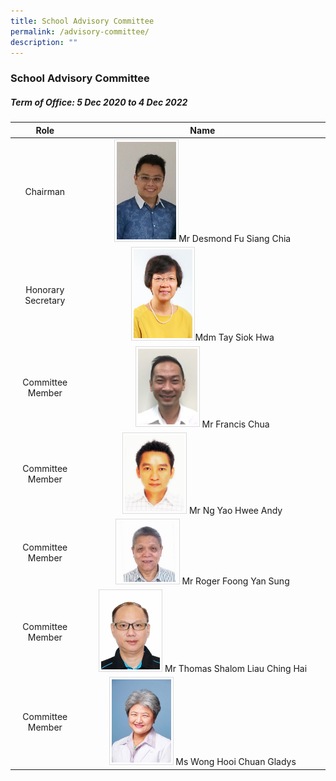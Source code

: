 ```yaml
---
title: School Advisory Committee
permalink: /advisory-committee/
description: ""
---
```

### School Advisory Committee

##### Term of Office: 5 Dec 2020 to 4 Dec 2022

| Role | Name |
|:---:|:---:|
| Chairman |<img src="/images/Mr%20Desmond%20Fu.jpg" style="width:25%;  border:0.5px solid Gainsboro; padding: 3px">Mr Desmond Fu Siang Chia |
|  Honorary Secretary | <img src="/images/Mdm%20Tay%20Siok%20Hwa.jpg" style="width:25%;  border:0.5px solid Gainsboro; padding: 3px">Mdm Tay Siok Hwa  |
| Committee Member |<img src="/images/Mr%20Francis%20Chua.jpg" style="width:25%;  border:0.5px solid Gainsboro; padding: 3px"> Mr Francis Chua |
|  Committee Member |<img src="/images/Mr%20Andy%20Ng.jpg" style="width:25%;  border:0.5px solid Gainsboro; padding: 3px">  Mr Ng Yao Hwee Andy |
| Committee Member  |<img src="/images/Mr%20Roger%20Foong.jpg" style="width:25%;  border:0.5px solid Gainsboro; padding: 3px"> Mr Roger Foong Yan Sung |
|  Committee Member |<img src="/images/Mr%20Thomas%20Shalom.jpg" style="width:25%;  border:0.5px solid Gainsboro; padding: 3px"> Mr Thomas Shalom Liau Ching Hai |
| Committee Member | <img src="/images/Ms%20Gladys%20Wong.jpg" style="width:25%;  border:0.5px solid Gainsboro; padding: 3px"> Ms Wong Hooi Chuan Gladys  |